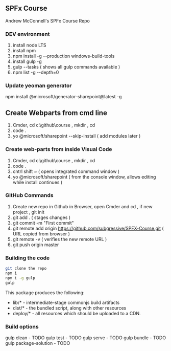 ## SPFx Course

Andrew McConnell's SPFx Course Repo

### DEV environment

1. install node LTS
2. install npm
3. npm install -g --production windows-build-tools
4. install gulp -g
5. gulp --tasks ( shows all gulp commands available )
6. npm list -g --depth=0

### Update yeoman generator

npm install @microsoft/generator-sharepoint@latest -g

## Create Webparts from cmd line

1. Cmder, cd c:\github\course , mkdir <name> , cd <name>
2. code .
3. yo @microsoft/sharepoint --skip-install ( add modules later ) 

### Create web-parts from inside Visual Code

1. Cmder, cd c:\github\course , mkdir <name> , cd <name>
2. code .
3. cntrl shift ~   ( opens integrated command window )
4. yo @microsoft/sharepoint ( from the console window, allows editing while install continues )

### GitHub Commands

1. Create new repo in Github in Browser, open Cmder and cd <project folder>, if new project , git init
2. git add . ( stages changes )
3. git commit -m "First commit"
4. git remote add origin https://github.com/subgressive/SPFX-Course.git ( URL copied from browser )
5. git remote -v    ( verifies the new remote URL )
6. git push origin master

### Building the code

```bash
git clone the repo
npm i
npm i -g gulp
gulp
```

This package produces the following:

* lib/* - intermediate-stage commonjs build artifacts
* dist/* - the bundled script, along with other resources
* deploy/* - all resources which should be uploaded to a CDN.

### Build options

gulp clean - TODO
gulp test - TODO
gulp serve - TODO
gulp bundle - TODO
gulp package-solution - TODO
